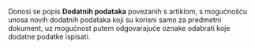 Donosi se popis **Dodatnih podataka** povezanih s artiklom, s mogućnošću unosa novih dodatnih podataka koji su korisni samo za predmetni dokument, uz mogućnost putem odgovarajuće oznake odabrati koje dodatne podatke ispisati.